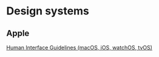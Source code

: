 # Design systems

## Apple

[Human Interface Guidelines (macOS, iOS, watchOS, tvOS)](https://developer.apple.com/design/human-interface-guidelines/)
